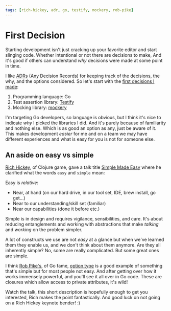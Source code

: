 ```yaml
---
tags: [rich-hickey, adr, go, testify, mockery, rob-pike]
---
```

First Decision
====================

Starting development isn't just cracking up your favorite editor and start slinging code. Whether intentional or not there are decisions to make, And it's good if others can understand _why_ decisions were made at some point in time. 

I like [ADRs](https://adr.github.io/) (Any Decision Records) for keeping track of the decisions, the why, and the options considered. So let's start with the [first decisions I made](../decisions/0001-use-go-with-testify-assertions-and-mockery-mocks.md):

1. Programming language: Go
2. Test assertion library: [Testify](https://github.com/stretchr/testify)
3. Mocking library: [mockery](https://github.com/vektra/mockery)

I'm targeting Go developers, so language is obvious, but I think it's nice to indicate _why_ I picked the libraries I did. And it's purely because of familiarity and nothing else. Which is as good an option as any, just be aware of it. This makes development _easier_ for me and on a team we may have different experiences and what is easy for you is not for someone else.

## An aside on easy vs simple

[Rich Hickey](https://en.wikipedia.org/wiki/Rich_Hickey), of Clojure game, gave a talk title [Simple Made Easy](https://www.youtube.com/watch?v=LKtk3HCgTa8) where he clarified what the words `easy` and `simple` mean:

Easy is _relative_:
- Near, at hand (on our hard drive, in our tool set, IDE, brew install, go get…)
- Near to our understanding/skill set (familiar)
- Near our capabilities (done it before etc.)

Simple is in design and requires vigilance, sensibilities, and care. It's about reducing entanglements and working with abstractions that make _talking_ and _working_ on the problem simpler.

A lot of constructs we use are not _easy_ at a glance but when we've learned them they enable us, and we don't think about them anymore. Are they all inherently simple? No, some are really complicated. But some great ones are simple. 

I think [Rob Pike's][rob-pike], of Go fame, [option type] is a good example of something that's simple but for most people not easy. And after getting over how it works immensely powerful, and you'll see it all over in Go code. These are closures which allow access to private attributes, it's wild! 

Watch the talk, this short description is hopefully enough to get you interested, Rich makes the point fantastically. And good luck on not going on a Rich Hickey keynote bender! :)

[rob-pike]: https://en.wikipedia.org/wiki/Rob_Pike
[option type]: https://commandcenter.blogspot.com/2014/01/self-referential-functions-and-design.html

